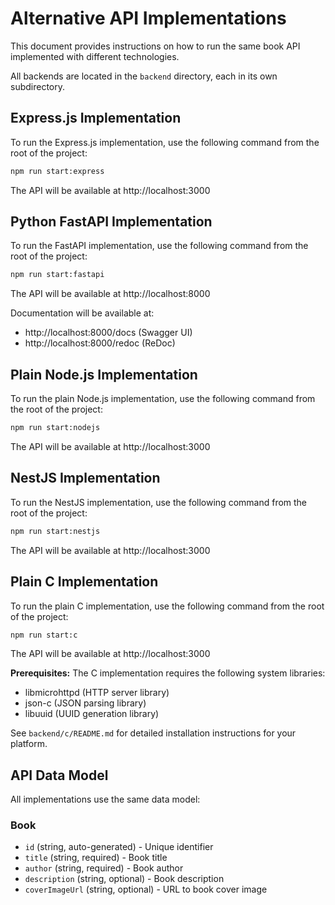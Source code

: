 # Alternative API Implementations

This document provides instructions on how to run the same book API implemented with different technologies.

All backends are located in the `backend` directory, each in its own subdirectory.

## Express.js Implementation

To run the Express.js implementation, use the following command from the root of the project:

```bash
npm run start:express
```

The API will be available at http://localhost:3000

## Python FastAPI Implementation

To run the FastAPI implementation, use the following command from the root of the project:

```bash
npm run start:fastapi
```

The API will be available at http://localhost:8000

Documentation will be available at:
- http://localhost:8000/docs (Swagger UI)
- http://localhost:8000/redoc (ReDoc)

## Plain Node.js Implementation

To run the plain Node.js implementation, use the following command from the root of the project:

```bash
npm run start:nodejs
```

The API will be available at http://localhost:3000

## NestJS Implementation

To run the NestJS implementation, use the following command from the root of the project:

```bash
npm run start:nestjs
```

The API will be available at http://localhost:3000

## Plain C Implementation

To run the plain C implementation, use the following command from the root of the project:

```bash
npm run start:c
```

The API will be available at http://localhost:3000

**Prerequisites:** The C implementation requires the following system libraries:
- libmicrohttpd (HTTP server library)
- json-c (JSON parsing library)
- libuuid (UUID generation library)

See `backend/c/README.md` for detailed installation instructions for your platform.

## API Data Model

All implementations use the same data model:

### Book
- `id` (string, auto-generated) - Unique identifier
- `title` (string, required) - Book title
- `author` (string, required) - Book author
- `description` (string, optional) - Book description
- `coverImageUrl` (string, optional) - URL to book cover image
